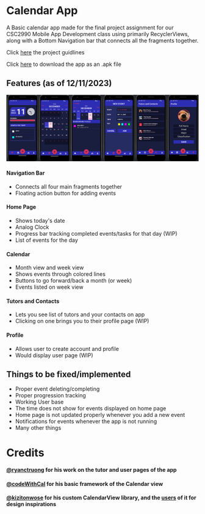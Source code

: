 # Calendar App

A Basic calendar app made for the final project assignment for our CSC2990 Mobile App Development class using primarily RecyclerViews,
along with a Bottom Navigation bar that connects all the fragments together. 

Click [here](https://github.com/tony-tomass/CalendarCal/blob/main/Project%20guidelines.pdf) the project guidlines

Click [here]() to download the app as an .apk file

## Features (as of 12/11/2023)

![Preview](https://github.com/tony-tomass/CalendarCal/blob/main/preview.png)

#### Navigation Bar
- Connects all four main fragments together
- Floating action button for adding events

#### Home Page
- Shows today's date
- Analog Clock
- Progress bar tracking completed events/tasks for that day (WIP)
- List of events for the day

#### Calendar
- Month view and week view
- Shows events through colored lines
- Buttons to go forward/back a month (or week)
- Events listed on week view

#### Tutors and Contacts
- Lets you see list of tutors and your contacts on app
- Clicking on one brings you to their profile page (WIP)

#### Profile
- Allows user to create account and profile
- Would display user page (WIP)

## Things to be fixed/implemented
- Proper event deleting/completing
- Proper progression tracking
- Working User base
- The time does not show for events displayed on home page
- Home page is not updated properly whenever you add a new event
- Notifications for events whenever the app is not running
- Many other things

# Credits
#### [@ryanctruong](https://github.com/ryanctruong/) for his work on the tutor and user pages of the app
#### [@codeWithCal](https://github.com/codeWithCal/) for his basic framework of the Calendar view
#### [@kizitonwose](https://github.com/kizitonwose/) for his custom CalendarView library, and the [users](https://github.com/kizitonwose/Calendar/issues/1) of it for design inspirations


